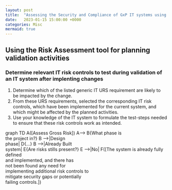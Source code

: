 ```yaml
---
layout: post
title:  "Assessing the Security and Compliance of GxP IT systems using a Risk Assessment Tool"
date:   2023-01-15 15:00:00 +0000
categories: Misc
mermaid: true
---
```

## Using the Risk Assessment tool for planning validation activities
### Determine relevant IT risk controls to test during validation of an IT system after implenting changes
1. Determine which of the listed generic IT URS requirement are likely to be impacted by the change.
2. From these URS requirements, selected the corresponding IT risk controls, which have been implemented for the current system, and which might be affected by the planned activities.
3. Use your knowledge of the IT system to formulate the test-steps needed to ensure that these risk controls work as intended.



<div class="mermaid">
  graph TD
      A([Assess Gross Risk])
        A--> B{What phase is <br> the project in?}
      B -->|Design <br> phase| D{...}
      B -->|Already Built <br> system| E{Are risks stills present?}
      E -->|No| F([The system is already fully defined <br> and implemented, and there has <br> not been found any need for <br> implementing additional risk controls to <br> mitigate security gaps or potentially <br> failing controls.])
</div>

